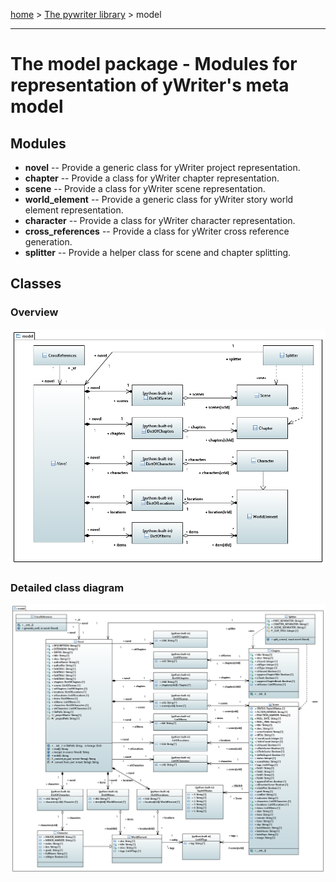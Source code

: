 [home](../index) > [The pywriter library](index) > model

---

# The model package - Modules for representation of yWriter's meta model
 
## Modules
 
- **novel** -- Provide a generic class for yWriter project representation.
- **chapter** -- Provide a class for yWriter chapter representation.
- **scene** -- Provide a class for yWriter scene representation.
- **world_element** -- Provide a generic class for yWriter story world element representation.
- **character** -- Provide a class for yWriter character representation.
- **cross_references** -- Provide a class for yWriter cross reference generation.
- **splitter** -- Provide a helper class for scene and chapter splitting.

## Classes

### Overview

![model package class diagram](img/model_package_class_diagram.png)

### Detailed class diagram

![model package detailed class diagram](img/model_package_detailed_class_diagram.png)